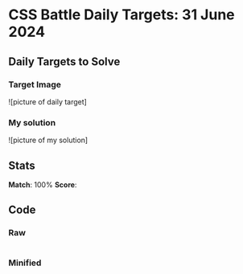 

# CSS Battle Daily Targets: 31 June 2024

## Daily Targets to Solve

### Target Image

![picture of daily target]


### My solution

![picture of my solution]
## Stats

**Match**: 100%
**Score**: 

## Code

### Raw

```html

```

### Minified

```

```
